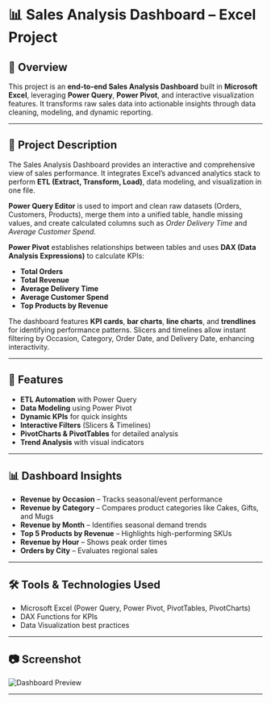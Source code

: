 # 📊 Sales Analysis Dashboard – Excel Project  

## 📌 Overview  
This project is an **end-to-end Sales Analysis Dashboard** built in **Microsoft Excel**, leveraging **Power Query**, **Power Pivot**, and interactive visualization features. It transforms raw sales data into actionable insights through data cleaning, modeling, and dynamic reporting.  

---

## 📜 Project Description  
The Sales Analysis Dashboard provides an interactive and comprehensive view of sales performance. It integrates Excel’s advanced analytics stack to perform **ETL (Extract, Transform, Load)**, data modeling, and visualization in one file.  

**Power Query Editor** is used to import and clean raw datasets (Orders, Customers, Products), merge them into a unified table, handle missing values, and create calculated columns such as *Order Delivery Time* and *Average Customer Spend*.  

**Power Pivot** establishes relationships between tables and uses **DAX (Data Analysis Expressions)** to calculate KPIs:  
- **Total Orders**  
- **Total Revenue**  
- **Average Delivery Time**  
- **Average Customer Spend**  
- **Top Products by Revenue**  

The dashboard features **KPI cards**, **bar charts**, **line charts**, and **trendlines** for identifying performance patterns. Slicers and timelines allow instant filtering by Occasion, Category, Order Date, and Delivery Date, enhancing interactivity.  

---

## 🚀 Features  
- **ETL Automation** with Power Query  
- **Data Modeling** using Power Pivot  
- **Dynamic KPIs** for quick insights  
- **Interactive Filters** (Slicers & Timelines)  
- **PivotCharts & PivotTables** for detailed analysis  
- **Trend Analysis** with visual indicators  

---

## 📊 Dashboard Insights  
- **Revenue by Occasion** – Tracks seasonal/event performance  
- **Revenue by Category** – Compares product categories like Cakes, Gifts, and Mugs  
- **Revenue by Month** – Identifies seasonal demand trends  
- **Top 5 Products by Revenue** – Highlights high-performing SKUs  
- **Revenue by Hour** – Shows peak order times  
- **Orders by City** – Evaluates regional sales  

---

## 🛠 Tools & Technologies Used  
- Microsoft Excel (Power Query, Power Pivot, PivotTables, PivotCharts)  
- DAX Functions for KPIs  
- Data Visualization best practices  

---

## 📷 Screenshot  
![Dashboard Preview](dashboard-screenshot.png)  

---




